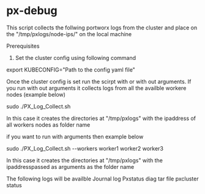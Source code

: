 # px-debug
This script collects the follwing portworx logs from the cluster and place on the "/tmp/pxlogs/node-ips/" on the local machine

Prerequisites
1) Set the cluster config using following command

export KUBECONFIG="Path to the config yaml file"

Once the cluster config is set run the scirpt  with or with out arguments. 
If you run with out arguments it collects  logs from all the availble workere nodes (example below)

sudo ./PX_Log_Collect.sh 

In this case it creates the directories at "/tmp/pxlogs" with the ipaddress of all workers nodes as folder name  

if you want to run with arguments then example below

sudo ./PX_Log_Collect.sh   --workers worker1 worker2 worker3

In this case it creates the directories at "/tmp/pxlogs" with the ipaddresspassed as arguments as the folder name

The following logs will be availble
Journal log
Pxstatus
diag tar file
pxcluster status






